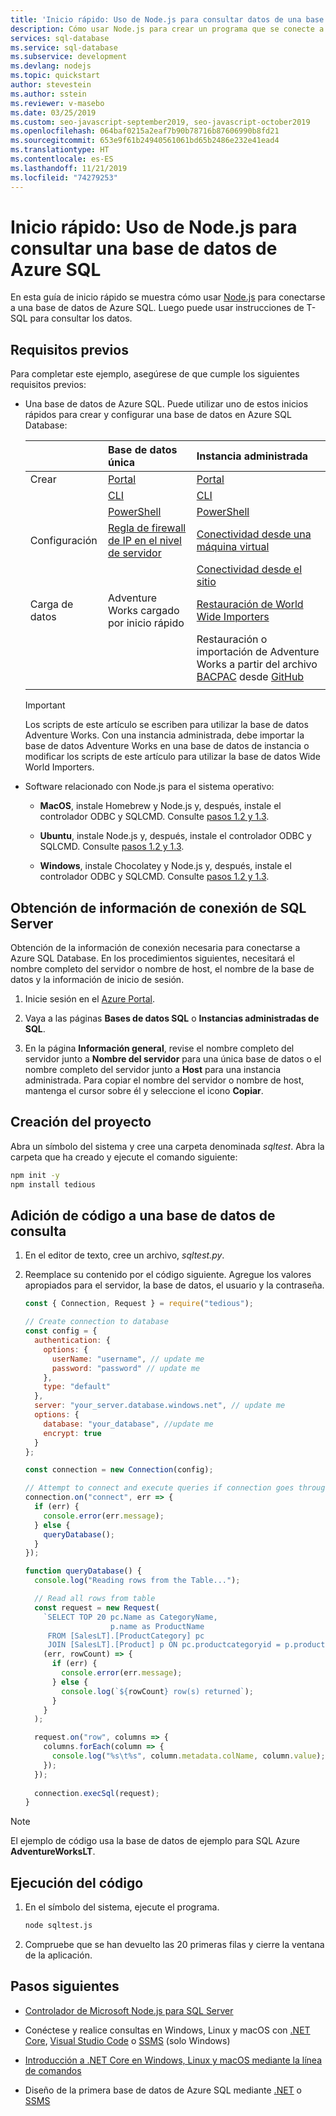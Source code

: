 ```yaml
---
title: 'Inicio rápido: Uso de Node.js para consultar datos de una base de datos de Azure SQL'
description: Cómo usar Node.js para crear un programa que se conecte a una base de datos de Azure SQL y realice consultas mediante instrucciones T-SQL.
services: sql-database
ms.service: sql-database
ms.subservice: development
ms.devlang: nodejs
ms.topic: quickstart
author: stevestein
ms.author: sstein
ms.reviewer: v-masebo
ms.date: 03/25/2019
ms.custom: seo-javascript-september2019, seo-javascript-october2019
ms.openlocfilehash: 064baf0215a2eaf7b90b78716b87606990b8fd21
ms.sourcegitcommit: 653e9f61b24940561061bd65b2486e232e41ead4
ms.translationtype: HT
ms.contentlocale: es-ES
ms.lasthandoff: 11/21/2019
ms.locfileid: "74279253"
---
```

# <a name="quickstart-use-nodejs-to-query-an-azure-sql-database"></a>Inicio rápido: Uso de Node.js para consultar una base de datos de Azure SQL

En esta guía de inicio rápido se muestra cómo usar [Node.js](https://nodejs.org) para conectarse a una base de datos de Azure SQL. Luego puede usar instrucciones de T-SQL para consultar los datos.

## <a name="prerequisites"></a>Requisitos previos

Para completar este ejemplo, asegúrese de que cumple los siguientes requisitos previos:

- Una base de datos de Azure SQL. Puede utilizar uno de estos inicios rápidos para crear y configurar una base de datos en Azure SQL Database:

  || Base de datos única | Instancia administrada |
  |:--- |:--- |:---|
  | Crear| [Portal](sql-database-single-database-get-started.md) | [Portal](sql-database-managed-instance-get-started.md) |
  || [CLI](scripts/sql-database-create-and-configure-database-cli.md) | [CLI](https://medium.com/azure-sqldb-managed-instance/working-with-sql-managed-instance-using-azure-cli-611795fe0b44) |
  || [PowerShell](scripts/sql-database-create-and-configure-database-powershell.md) | [PowerShell](scripts/sql-database-create-configure-managed-instance-powershell.md) |
  | Configuración | [Regla de firewall de IP en el nivel de servidor](sql-database-server-level-firewall-rule.md)| [Conectividad desde una máquina virtual](sql-database-managed-instance-configure-vm.md)|
  |||[Conectividad desde el sitio](sql-database-managed-instance-configure-p2s.md)
  |Carga de datos|Adventure Works cargado por inicio rápido|[Restauración de World Wide Importers](sql-database-managed-instance-get-started-restore.md)
  |||Restauración o importación de Adventure Works a partir del archivo [BACPAC](sql-database-import.md) desde [GitHub](https://github.com/Microsoft/sql-server-samples/tree/master/samples/databases/adventure-works)|
  |||

  > [!IMPORTANT]
  > Los scripts de este artículo se escriben para utilizar la base de datos Adventure Works. Con una instancia administrada, debe importar la base de datos Adventure Works en una base de datos de instancia o modificar los scripts de este artículo para utilizar la base de datos Wide World Importers.


- Software relacionado con Node.js para el sistema operativo:

  - **MacOS**, instale Homebrew y Node.js y, después, instale el controlador ODBC y SQLCMD. Consulte [pasos 1.2 y 1.3](https://www.microsoft.com/sql-server/developer-get-started/node/mac/).
  
  - **Ubuntu**, instale Node.js y, después, instale el controlador ODBC y SQLCMD. Consulte [pasos 1.2 y 1.3](https://www.microsoft.com/sql-server/developer-get-started/node/ubuntu/).
  
  - **Windows**, instale Chocolatey y Node.js y, después, instale el controlador ODBC y SQLCMD. Consulte [pasos 1.2 y 1.3](https://www.microsoft.com/sql-server/developer-get-started/node/windows/).

## <a name="get-sql-server-connection-information"></a>Obtención de información de conexión de SQL Server

Obtención de la información de conexión necesaria para conectarse a Azure SQL Database. En los procedimientos siguientes, necesitará el nombre completo del servidor o nombre de host, el nombre de la base de datos y la información de inicio de sesión.

1. Inicie sesión en el [Azure Portal](https://portal.azure.com/).

2. Vaya a las páginas **Bases de datos SQL** o **Instancias administradas de SQL**.

3. En la página **Información general**, revise el nombre completo del servidor junto a **Nombre del servidor** para una única base de datos o el nombre completo del servidor junto a **Host** para una instancia administrada. Para copiar el nombre del servidor o nombre de host, mantenga el cursor sobre él y seleccione el icono **Copiar**. 

## <a name="create-the-project"></a>Creación del proyecto

Abra un símbolo del sistema y cree una carpeta denominada *sqltest*. Abra la carpeta que ha creado y ejecute el comando siguiente:

  ```bash
  npm init -y
  npm install tedious
  ```

## <a name="add-code-to-query-database"></a>Adición de código a una base de datos de consulta

1. En el editor de texto, cree un archivo, *sqltest.py*.

1. Reemplace su contenido por el código siguiente. Agregue los valores apropiados para el servidor, la base de datos, el usuario y la contraseña.

    ```js
    const { Connection, Request } = require("tedious");

    // Create connection to database
    const config = {
      authentication: {
        options: {
          userName: "username", // update me
          password: "password" // update me
        },
        type: "default"
      },
      server: "your_server.database.windows.net", // update me
      options: {
        database: "your_database", //update me
        encrypt: true
      }
    };

    const connection = new Connection(config);

    // Attempt to connect and execute queries if connection goes through
    connection.on("connect", err => {
      if (err) {
        console.error(err.message);
      } else {
        queryDatabase();
      }
    });

    function queryDatabase() {
      console.log("Reading rows from the Table...");

      // Read all rows from table
      const request = new Request(
        `SELECT TOP 20 pc.Name as CategoryName,
                       p.name as ProductName
         FROM [SalesLT].[ProductCategory] pc
         JOIN [SalesLT].[Product] p ON pc.productcategoryid = p.productcategoryid`,
        (err, rowCount) => {
          if (err) {
            console.error(err.message);
          } else {
            console.log(`${rowCount} row(s) returned`);
          }
        }
      );

      request.on("row", columns => {
        columns.forEach(column => {
          console.log("%s\t%s", column.metadata.colName, column.value);
        });
      });
      
      connection.execSql(request);
    }
    ```

> [!NOTE]
> El ejemplo de código usa la base de datos de ejemplo para SQL Azure **AdventureWorksLT**.

## <a name="run-the-code"></a>Ejecución del código

1. En el símbolo del sistema, ejecute el programa.

    ```bash
    node sqltest.js
    ```

1. Compruebe que se han devuelto las 20 primeras filas y cierre la ventana de la aplicación.

## <a name="next-steps"></a>Pasos siguientes

- [Controlador de Microsoft Node.js para SQL Server](/sql/connect/node-js/node-js-driver-for-sql-server)

- Conéctese y realice consultas en Windows, Linux y macOS con [.NET Core](sql-database-connect-query-dotnet-core.md), [Visual Studio Code](sql-database-connect-query-vscode.md) o [SSMS](sql-database-connect-query-ssms.md) (solo Windows)

- [Introducción a .NET Core en Windows, Linux y macOS mediante la línea de comandos](/dotnet/core/tutorials/using-with-xplat-cli)

- Diseño de la primera base de datos de Azure SQL mediante [.NET](sql-database-design-first-database-csharp.md) o [SSMS](sql-database-design-first-database.md)
